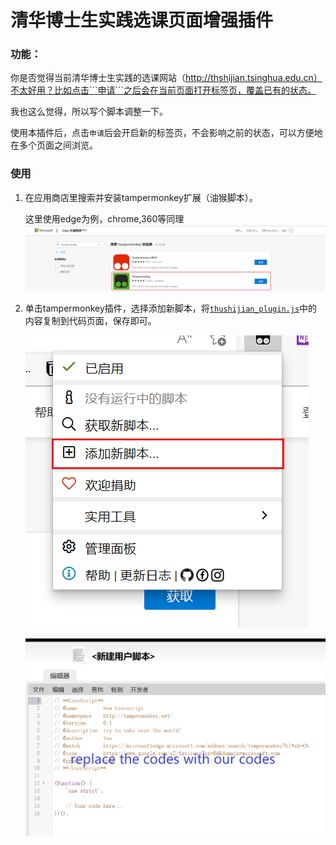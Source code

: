 # 清华博士生实践选课页面增强插件



### 功能：

你是否觉得当前清华博士生实践的选课网站（http://thshijian.tsinghua.edu.cn）不太好用？比如点击```申请```之后会在当前页面打开标签页，覆盖已有的状态。

我也这么觉得，所以写个脚本调整一下。


使用本插件后，点击```申请```后会开启新的标签页，不会影响之前的状态，可以方便地在多个页面之间浏览。

### 使用

1. 在应用商店里搜索并安装tampermonkey扩展（油猴脚本）。

    这里使用edge为例，chrome,360等同理
    ![search tampermonkey](images/tampermonkey.png)

2. 单击tampermonkey插件，选择添加新脚本，将[```thushijian_plugin.js```](thushijian_plugin.js)中的内容复制到代码页面，保存即可。

    ![add scripts](images/add_scripts.png)

    ![add scripts](images/replace.png)